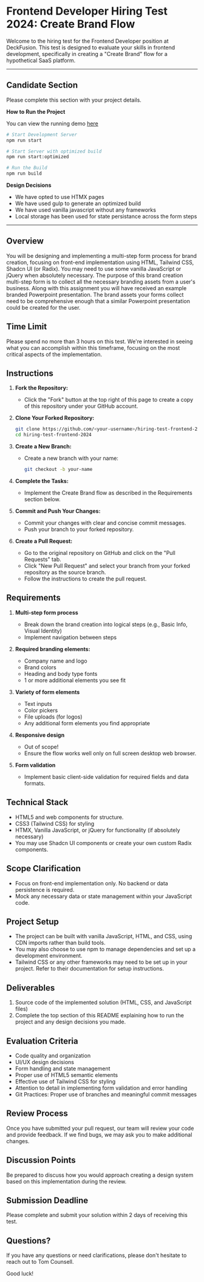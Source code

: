 # Frontend Developer Hiring Test 2024: Create Brand Flow

Welcome to the hiring test for the Frontend Developer position at DeckFusion. This test is designed to evaluate your skills in frontend development, specifically in creating a "Create Brand" flow for a hypothetical SaaS platform.

---

## Candidate Section

Please complete this section with your project details.

**How to Run the Project**

You can view the running demo [here](https://usman-jamil.github.io/hiring-test-frontend-2024/)

```bash
# Start Development Server
npm run start

# Start Server with optimized build
npm run start:optimized

# Run the Build
npm run build
```

**Design Decisions**

 - We have opted to use HTMX pages
 - We have used gulp to generate an optimized build
 - We have used vanilla javascript without any frameworks
 - Local storage has been used for state persistance across the form steps


---

## Overview

You will be designing and implementing a multi-step form process for brand creation, focusing on front-end implementation using HTML, Tailwind CSS, Shadcn UI (or Radix). You may need to use some vanilla JavaScript or jQuery when absolutely necessary.
The purpose of this brand creation multi-step form is to collect all the necessary branding assets from a user's business. Along with this assignment you will have received an example branded Powerpoint presentation. The brand assets your forms collect need to be comprehensive enough that a similar Powerpoint presentation could be created for the user.


## Time Limit

Please spend no more than 3 hours on this test. We're interested in seeing what you can accomplish within this timeframe, focusing on the most critical aspects of the implementation.

## Instructions

1. **Fork the Repository:**
   - Click the "Fork" button at the top right of this page to create a copy of this repository under your GitHub account.

2. **Clone Your Forked Repository:**
   ```bash
   git clone https://github.com/<your-username>/hiring-test-frontend-2024.git
   cd hiring-test-frontend-2024
   ```

3. **Create a New Branch:**
   - Create a new branch with your name:
     ```bash
     git checkout -b your-name
     ```

4. **Complete the Tasks:**
   - Implement the Create Brand flow as described in the Requirements section below.

5. **Commit and Push Your Changes:**
   - Commit your changes with clear and concise commit messages.
   - Push your branch to your forked repository.

6. **Create a Pull Request:**
   - Go to the original repository on GitHub and click on the "Pull Requests" tab.
   - Click "New Pull Request" and select your branch from your forked repository as the source branch.
   - Follow the instructions to create the pull request.

## Requirements

1. **Multi-step form process**
   - Break down the brand creation into logical steps (e.g., Basic Info, Visual Identity)
   - Implement navigation between steps

2. **Required branding elements:**
   - Company name and logo
   - Brand colors
   - Heading and body type fonts
   - 1 or more additional elements you see fit

3. **Variety of form elements**
   - Text inputs
   - Color pickers
   - File uploads (for logos)
   - Any additional form elements you find appropriate

4. **Responsive design**
   - Out of scope!
   - Ensure the flow works well only on full screen desktop web browser.

5. **Form validation**
   - Implement basic client-side validation for required fields and data formats.

## Technical Stack

- HTML5 and web components for structure.
- CSS3 (Tailwind CSS) for styling
- HTMX, Vanilla JavaScript, or jQuery for functionality (if absolutely necessary)
- You may use Shadcn UI components or create your own custom Radix components.

## Scope Clarification

- Focus on front-end implementation only. No backend or data persistence is required.
- Mock any necessary data or state management within your JavaScript code.

## Project Setup

- The project can be built with vanilla JavaScript, HTML, and CSS, using CDN imports rather than build tools.
- You may also choose to use npm to manage dependencies and set up a development environment.
- Tailwind CSS or any other frameworks may need to be set up in your project. Refer to their documentation for setup instructions.

## Deliverables

1. Source code of the implemented solution (HTML, CSS, and JavaScript files)
2. Complete the top section of this README explaining how to run the project and any design decisions you made.

## Evaluation Criteria

- Code quality and organization
- UI/UX design decisions
- Form handling and state management
- Proper use of HTML5 semantic elements
- Effective use of Tailwind CSS for styling
- Attention to detail in implementing form validation and error handling
- Git Practices: Proper use of branches and meaningful commit messages

## Review Process

Once you have submitted your pull request, our team will review your code and provide feedback. If we find bugs, we may ask you to make additional changes.

## Discussion Points

Be prepared to discuss how you would approach creating a design system based on this implementation during the review.

## Submission Deadline

Please complete and submit your solution within 2 days of receiving this test.

## Questions?

If you have any questions or need clarifications, please don't hesitate to reach out to Tom Counsell.

Good luck!
